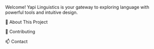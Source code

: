 Welcome!
Yapi Linguistics is your gateway to exploring language with powerful tools and intuitive design.


📖 About This Project



🤝 Contributing


📫 Contact

